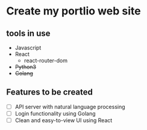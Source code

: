 # Create my portlio web site

## tools in use

- Javascript
- React
  - react-router-dom
- ~~Python3~~
- ~~Golang~~

## Features to be created

- [ ] API server with natural language processing
- [ ] Login functionality using Golang
- [ ] Clean and easy-to-view UI using React
